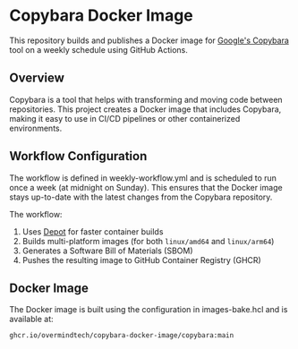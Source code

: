 # Copybara Docker Image

This repository builds and publishes a Docker image for [Google's Copybara](https://github.com/google/copybara) tool on a weekly schedule using GitHub Actions.

## Overview

Copybara is a tool that helps with transforming and moving code between repositories. This project creates a Docker image that includes Copybara, making it easy to use in CI/CD pipelines or other containerized environments.

## Workflow Configuration

The workflow is defined in weekly-workflow.yml and is scheduled to run once a week (at midnight on Sunday). This ensures that the Docker image stays up-to-date with the latest changes from the Copybara repository.

The workflow:

1. Uses [Depot](https://depot.dev/) for faster container builds
2. Builds multi-platform images (for both `linux/amd64` and `linux/arm64`)
3. Generates a Software Bill of Materials (SBOM)
4. Pushes the resulting image to GitHub Container Registry (GHCR)

## Docker Image

The Docker image is built using the configuration in images-bake.hcl and is available at:

```
ghcr.io/overmindtech/copybara-docker-image/copybara:main
```
